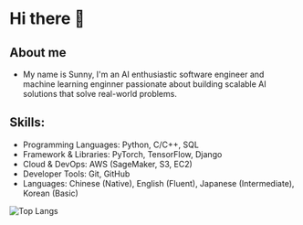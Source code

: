 # Hi there 👋
## About me
- My name is Sunny, I'm an AI enthusiastic software engineer and machine learning enginner passionate about building scalable AI solutions that solve real-world problems.


## Skills:
* Programming Languages: Python, C/C++, SQL
* Framework & Libraries: PyTorch, TensorFlow, Django
* Cloud & DevOps: AWS (SageMaker, S3, EC2)
* Developer Tools: Git, GitHub
* Languages: Chinese (Native), English (Fluent), Japanese (Intermediate), Korean (Basic)

<!--
**Aragath/Aragath** is a ✨ _special_ ✨ repository because its `README.md` (this file) appears on your GitHub profile.

Here are some ideas to get you started:

- 🔭 I’m currently working on ...
- 🌱 I’m currently learning ...
- 👯 I’m looking to collaborate on ...
- 🤔 I’m looking for help with ...
- 💬 Ask me about ...
- 📫 How to reach me: ...
- 😄 Pronouns: ...
- ⚡ Fun fact: ...
-->

![Top Langs](https://github-readme-stats.vercel.app/api/top-langs/?username=Aragath&layout=compact)
